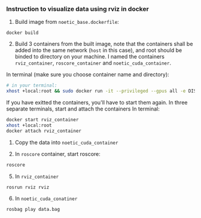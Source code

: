 ### Instruction to visualize data using rviz in docker

1. Build image from `noetic_base.dockerfile`:

```
docker build 
```


2. Build 3 containers from the built image, note that the containers shall be added into the same network (`host` in this case), and root should be binded to directory on your machine. I named the containers `rviz_container`, `roscore_container` and `noetic_cuda_container`.

In terminal (make sure you choose container name and directory):
``` bash
# in your terminal:
xhost +local:root && sudo docker run -it --privileged --gpus all -e DISPLAY=$DISPLAY -e QT_X11_NO_MITSHM=1 -v /tmp/.X11-unix:/tmp/.X11-unix:rw --volume="$HOME/.Xauthority:/root/.Xauthority:rw" --network host --add-host host.docker.internal:host-gateway --name <your container name> -v <your directory>:/root/data noetic_cuda:latest /bin/bash
```

If you have exitted the containers, you'll have to start them again. In three separate terminals, start and attach the containers
In terminal:
```bash
docker start rviz_container 
xhost +local:root
docker attach rviz_container
```

1. Copy the data into `noetic_cuda_container`


4. In `roscore` container, start roscore:
```bash
roscore
```

5. In `rviz_container`
```bash
rosrun rviz rviz
```

6. In `noetic_cuda_conatiner`
```bash
rosbag play data.bag
```




